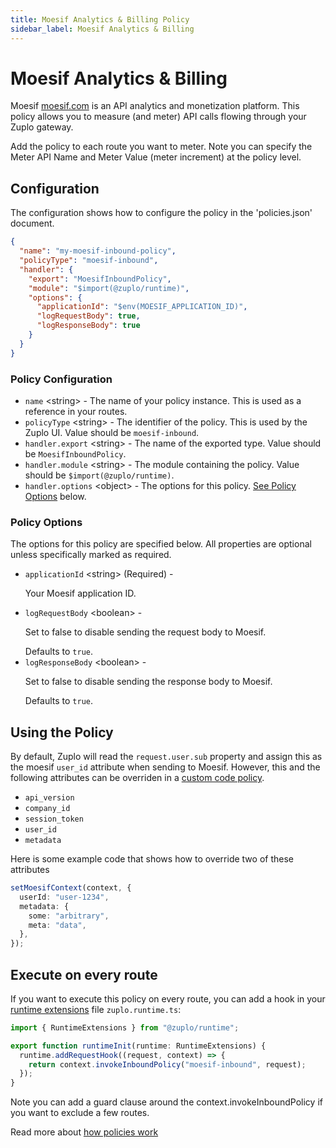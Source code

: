 ```yaml
---
title: Moesif Analytics & Billing Policy
sidebar_label: Moesif Analytics & Billing
---
```


<!-- WARNING: This document is generated. DO NOT EDIT BY HAND -->

# Moesif Analytics & Billing






<!-- start: intro.md -->
Moesif [moesif.com](https://moesif.com) is an API analytics and monetization platform. This policy allows you to measure (and meter) API calls flowing through your Zuplo gateway.

Add the policy to each route you want to meter. Note you can specify the Meter API Name and Meter Value (meter increment) at the policy level.

<!-- end: intro.md -->

<PolicyStatus isBeta={false} isPaidAddOn={false} />



## Configuration 

The configuration shows how to configure the policy in the 'policies.json' document.

```json title="config/policies.json"
{
  "name": "my-moesif-inbound-policy",
  "policyType": "moesif-inbound",
  "handler": {
    "export": "MoesifInboundPolicy",
    "module": "$import(@zuplo/runtime)",
    "options": {
      "applicationId": "$env(MOESIF_APPLICATION_ID)",
      "logRequestBody": true,
      "logResponseBody": true
    }
  }
}
```

<div className="policy-options">
<div><h3 class="anchor anchorWithStickyNavbar_node_modules-@docusaurus-theme-classic-lib-theme-Heading-styles-module" id="policy-configuration">Policy Configuration<a href="#policy-configuration" class="hash-link" aria-label="Direct link to Policy Configuration" title="Direct link to Policy Configuration">​</a></h3><ul><li><code>name</code> <span class="type-option">&lt;string&gt;</span> - The name of your policy instance. This is used as a reference in your routes.</li><li><code>policyType</code> <span class="type-option">&lt;string&gt;</span> - The identifier of the policy. This is used by the Zuplo UI. Value should be <code>moesif-inbound</code>.</li><li><code>handler.export</code> <span class="type-option">&lt;string&gt;</span> - The name of the exported type. Value should be <code>MoesifInboundPolicy</code>.</li><li><code>handler.module</code> <span class="type-option">&lt;string&gt;</span> - The module containing the policy. Value should be <code>$import(@zuplo/runtime)</code>.</li><li><code>handler.options</code> <span class="type-option">&lt;object&gt;</span> - The options for this policy. <a href="#policy-options">See Policy Options</a> below.</li></ul><h3 class="anchor anchorWithStickyNavbar_node_modules-@docusaurus-theme-classic-lib-theme-Heading-styles-module" id="policy-options">Policy Options<a href="#policy-options" class="hash-link" aria-label="Direct link to Policy Options" title="Direct link to Policy Options">​</a></h3><p>The options for this policy are specified below. All properties are optional unless specifically marked as required.</p><ul><li><code>applicationId</code><span class="type-option"> &lt;string&gt;</span><span class="required-option"> (Required)</span> - <div><p>Your Moesif application ID.</p></div></li><li><code>logRequestBody</code><span class="type-option"> &lt;boolean&gt;</span> - <div><p>Set to false to disable sending the request body to Moesif.</p></div><span class="default-value"> Defaults to <code>true</code>.</span></li><li><code>logResponseBody</code><span class="type-option"> &lt;boolean&gt;</span> - <div><p>Set to false to disable sending the response body to Moesif.</p></div><span class="default-value"> Defaults to <code>true</code>.</span></li></ul></div>
</div>

## Using the Policy
<!-- start: doc.md -->
By default, Zuplo will read the `request.user.sub` property and assign this as
the moesif `user_id` attribute when sending to Moesif. However, this and the
following attributes can be overriden in a
[custom code policy](/docs/policies/custom-code-inbound).

- `api_version`
- `company_id`
- `session_token`
- `user_id`
- `metadata`

Here is some example code that shows how to override two of these attributes

```ts
setMoesifContext(context, {
  userId: "user-1234",
  metadata: {
    some: "arbitrary",
    meta: "data",
  },
});
```

## Execute on every route

If you want to execute this policy on every route, you can add a hook in your
[runtime extensions](/docs/articles/runtime-extensions) file `zuplo.runtime.ts`:

```ts
import { RuntimeExtensions } from "@zuplo/runtime";

export function runtimeInit(runtime: RuntimeExtensions) {
  runtime.addRequestHook((request, context) => {
    return context.invokeInboundPolicy("moesif-inbound", request);
  });
}
```

Note you can add a guard clause around the context.invokeInboundPolicy if you
want to exclude a few routes.

<!-- end: doc.md -->

Read more about [how policies work](/docs/articles/policies)

